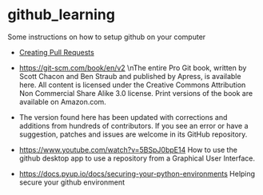 # github_learning
Some instructions on how to setup github on your computer


  - [Creating Pull Requests](https://docs.github.com/en/pull-requests/collaborating-with-pull-requests/proposing-changes-to-your-work-with-pull-requests/about-pull-requests)


  - https://git-scm.com/book/en/v2
\nThe entire Pro Git book, written by Scott Chacon and Ben Straub and published by Apress, is available here. All content is licensed under the Creative Commons Attribution Non Commercial Share Alike 3.0 license. Print versions of the book are available on Amazon.com.

  - The version found here has been updated with corrections and additions from hundreds of contributors. If you see an error or have a suggestion, patches and issues are welcome in its GitHub repository. 


  - https://www.youtube.com/watch?v=5BSpJ0bpE14
How to use the github desktop app to use a repository from a Graphical User Interface.



  - https://docs.pyup.io/docs/securing-your-python-environments
Helping secure your github environment
